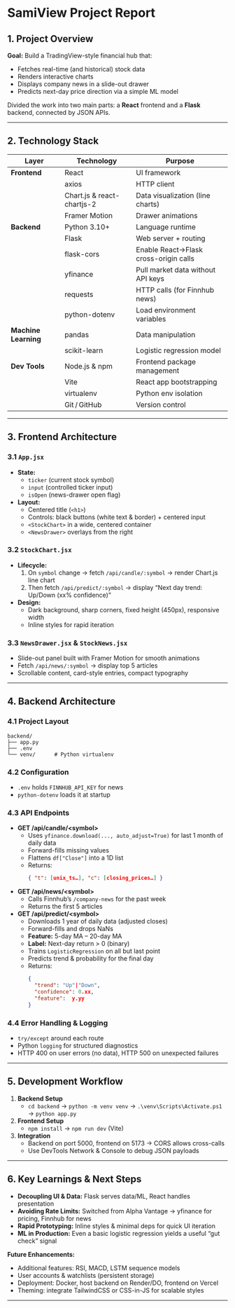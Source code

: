 # SamiView Project Report

## 1. Project Overview  
**Goal:** Build a TradingView-style financial hub that:  
- Fetches real-time (and historical) stock data  
- Renders interactive charts  
- Displays company news in a slide-out drawer  
- Predicts next-day price direction via a simple ML model  

Divided the work into two main parts: a **React** frontend and a **Flask** backend, connected by JSON APIs.

---

## 2. Technology Stack  

| Layer               | Technology                  | Purpose                                      |
|---------------------|-----------------------------|----------------------------------------------|
| **Frontend**        | React                       | UI framework                                 |
|                     | axios                       | HTTP client                                  |
|                     | Chart.js & react-chartjs-2  | Data visualization (line charts)             |
|                     | Framer Motion               | Drawer animations                            |
| **Backend**         | Python 3.10+                | Language runtime                             |
|                     | Flask                       | Web server + routing                         |
|                     | flask-cors                  | Enable React→Flask cross-origin calls        |
|                     | yfinance                    | Pull market data without API keys            |
|                     | requests                    | HTTP calls (for Finnhub news)                |
|                     | python-dotenv               | Load environment variables                   |
| **Machine Learning**| pandas                      | Data manipulation                            |
|                     | scikit-learn                | Logistic regression model                    |
| **Dev Tools**       | Node.js & npm               | Frontend package management                  |
|                     | Vite                        | React app bootstrapping                      |
|                     | virtualenv                  | Python env isolation                         |
|                     | Git / GitHub                | Version control                              |

---

## 3. Frontend Architecture  

### 3.1 `App.jsx`  
- **State:**  
  - `ticker` (current stock symbol)  
  - `input` (controlled ticker input)  
  - `isOpen` (news-drawer open flag)  
- **Layout:**  
  - Centered title (`<h1>`)  
  - Controls: black buttons (white text & border) + centered input  
  - `<StockChart>` in a wide, centered container  
  - `<NewsDrawer>` overlays from the right  

### 3.2 `StockChart.jsx`  
- **Lifecycle:**  
  1. On `symbol` change → fetch `/api/candle/:symbol` → render Chart.js line chart  
  2. Then fetch `/api/predict/:symbol` → display “Next day trend: Up/Down (xx% confidence)”  
- **Design:**  
  - Dark background, sharp corners, fixed height (450px), responsive width  
  - Inline styles for rapid iteration  

### 3.3 `NewsDrawer.jsx` & `StockNews.jsx`  
- Slide-out panel built with Framer Motion for smooth animations  
- Fetch `/api/news/:symbol` → display top 5 articles  
- Scrollable content, card-style entries, compact typography  

---

## 4. Backend Architecture  

### 4.1 Project Layout

```plaintext
backend/
├── app.py
├── .env
└── venv/      # Python virtualenv 
```

### 4.2 Configuration  
- `.env` holds `FINNHUB_API_KEY` for news  
- `python-dotenv` loads it at startup  

### 4.3 API Endpoints  
- **GET /api/candle/&lt;symbol&gt;**  
  - Uses `yfinance.download(..., auto_adjust=True)` for last 1 month of daily data  
  - Forward-fills missing values  
  - Flattens `df["Close"]` into a 1D list  
  - Returns:
    ```json
    { "t": [unix_ts…], "c": [closing_prices…] }
    ```
- **GET /api/news/&lt;symbol&gt;**  
  - Calls Finnhub’s `/company-news` for the past week  
  - Returns the first 5 articles  
- **GET /api/predict/&lt;symbol&gt;**  
  - Downloads 1 year of daily data (adjusted closes)  
  - Forward-fills and drops NaNs  
  - **Feature:** 5-day MA – 20-day MA  
  - **Label:** Next-day return > 0 (binary)  
  - Trains `LogisticRegression` on all but last point  
  - Predicts trend & probability for the final day  
  - Returns:
    ```json
    {
      "trend": "Up"|"Down",
      "confidence": 0.xx,
      "feature":  y.yy
    }
    ```

### 4.4 Error Handling & Logging  
- `try/except` around each route  
- Python `logging` for structured diagnostics  
- HTTP 400 on user errors (no data), HTTP 500 on unexpected failures  

---

## 5. Development Workflow  

1. **Backend Setup**  
   - `cd backend` → `python -m venv venv` → `.\venv\Scripts\Activate.ps1` → `python app.py`  
2. **Frontend Setup**  
   - `npm install` → `npm run dev` (Vite)  
3. **Integration**  
   - Backend on port 5000, frontend on 5173 → CORS allows cross-calls  
   - Use DevTools Network & Console to debug JSON payloads  

---

## 6. Key Learnings & Next Steps  

- **Decoupling UI & Data:** Flask serves data/ML, React handles presentation  
- **Avoiding Rate Limits:** Switched from Alpha Vantage → yfinance for pricing, Finnhub for news  
- **Rapid Prototyping:** Inline styles & minimal deps for quick UI iteration  
- **ML in Production:** Even a basic logistic regression yields a useful “gut check” signal  

**Future Enhancements:**  
- Additional features: RSI, MACD, LSTM sequence models  
- User accounts & watchlists (persistent storage)  
- Deployment: Docker, host backend on Render/DO, frontend on Vercel  
- Theming: integrate TailwindCSS or CSS-in-JS for scalable styles  

---
